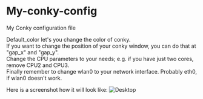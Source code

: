 # My-conky-config
My Conky configuration file

Default_color let's you change the color of conky.
<br>
If you want to change the position of your conky window, you can do that at "gap_x" and "gap_y". 
<br>
Change the CPU parameters to your needs; e.g. if you have just two cores, remove CPU2 and CPU3. 
<br>
Finally remember to change wlan0 to your network interface. Probably eth0, if wlan0 doesn't work. 

Here is a screenshot how it will look like: ![Desktop](http://i.imgur.com/f98JBtc.jpg)
